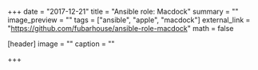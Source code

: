 +++
date = "2017-12-21"
title = "Ansible role: Macdock"
summary = ""
image_preview = ""
tags = ["ansible", "apple", "macdock"]
external_link = "https://github.com/fubarhouse/ansible-role-macdock"
math = false

[header]
image = ""
caption = ""

+++
